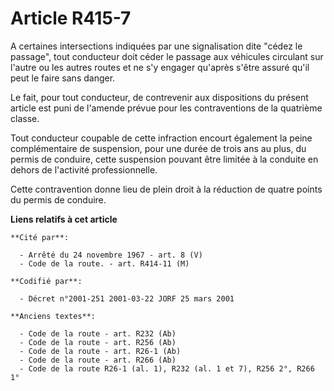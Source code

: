 # Article R415-7

A certaines intersections indiquées par une signalisation dite "cédez le passage", tout conducteur doit céder le passage aux
véhicules circulant sur l'autre ou les autres routes et ne s'y engager qu'après s'être assuré qu'il peut le faire sans
danger.

Le fait, pour tout conducteur, de contrevenir aux dispositions du présent article est puni de l'amende prévue pour les
contraventions de la quatrième classe.

Tout conducteur coupable de cette infraction encourt également la peine complémentaire de suspension, pour une durée de trois
ans au plus, du permis de conduire, cette suspension pouvant être limitée à la conduite en dehors de l'activité
professionnelle.

Cette contravention donne lieu de plein droit à la réduction de quatre points du permis de conduire.

**Liens relatifs à cet article**

	**Cité par**:

	  - Arrêté du 24 novembre 1967 - art. 8 (V)
	  - Code de la route. - art. R414-11 (M)

	**Codifié par**:

	  - Décret n°2001-251 2001-03-22 JORF 25 mars 2001

	**Anciens textes**:

	  - Code de la route - art. R232 (Ab)
	  - Code de la route - art. R256 (Ab)
	  - Code de la route - art. R26-1 (Ab)
	  - Code de la route - art. R266 (Ab)
	  - Code de la route R26-1 (al. 1), R232 (al. 1 et 7), R256 2°, R266 1°
